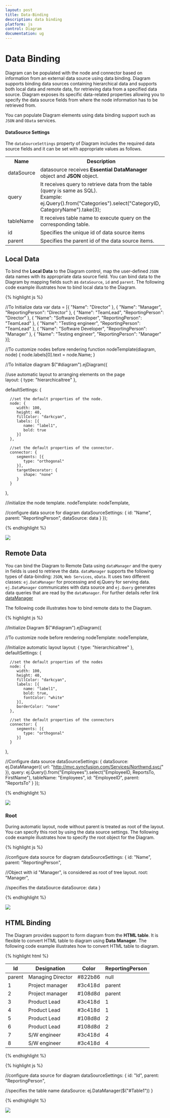 ```yaml
---
layout: post
title: Data-Binding
description: data binding
platform: js
control: Diagram
documentation: ug
---
```


# Data Binding

Diagram can be populated with the node and connector based on information from an external data source using data binding. Diagram supports binding data sources containing hierarchical data and supports both local data and remote data, for retrieving data from a specified data source. Diagram exposes its specific data-related properties allowing you to specify the data source fields from where the node information has to be retrieved from.

You can populate Diagram elements using data binding support such as `JSON` and `OData` services.

#### DataSource Settings

The `dataSourceSettings` property of Diagram includes the required data source fields and it can be set with appropriate values as follows.

<table>
<tr>
<th>
Name</th><th>
Description</th></tr>
<tr>
<td>
dataSource</td><td>
datasource receives <b>Essential DataManager</b> object and <b>JSON</b> object.</td></tr>
<tr>
<td>
query</td><td>
It receives query to retrieve data from the table (query is same as SQL).<br/>
Example: ej.Query().from("Categories").select("CategoryID, CategoryName").take(3);</td></tr>
<tr>
<td>
tableName</td><td>
It receives table name to execute query on the corresponding table.</td></tr>
<tr>
<td>
id</td><td>
Specifies the unique id of data source items</td></tr>
<tr>
<td>
parent</td><td>
Specifies the parent id of the data source items.</td></tr>
</table>


## Local Data

To bind the **Local Data** to the Diagram control, map the user-defined `JSON` data names with its appropriate data source field. You can bind data to the Diagram by mapping fields such as `dataSource`, `id` and `parent`. The following code example illustrates how to bind local data to the Diagram.

{% highlight js %}

//To Initialize data
var data = [{
   "Name": "Director"
}, {
   "Name": "Manager",
   "ReportingPerson": "Director"
}, {
   "Name": "TeamLead",
   "ReportingPerson": "Director"
}, {
   "Name": "Software Developer",
   "ReportingPerson": "TeamLead"
}, {
   "Name": "Testing engineer",
   "ReportingPerson": "TeamLead"
}, {
   "Name": "Software Developer",
   "ReportingPerson": "Manager"
}, {
   "Name": "Testing engineer",
   "ReportingPerson": "Manager"
}];

//To customize nodes before rendering
function nodeTemplate(diagram, node) {
   node.labels[0].text = node.Name;
}

//To Initialize diagram
$("#diagram").ejDiagram({

   //use automatic layout to arranging elements on the page        
   layout: {
      type: "hierarchicaltree"
   },
   
   defaultSettings: {
   
      //set the default properties of the node.
      node: {
         width: 100,
         height: 40,
         fillColor: "darkcyan",
         labels: [{
            name: "label1",
            bold: true
         }]
      },
      
      //set the default properties of the connector.         
      connector: {
         segments: [{
            type: "orthogonal"
         }],
         targetDecorator: {
            shape: "none"
         }
      }
   },
   
   //initialize the node template.
   nodeTemplate: nodeTemplate,
   
   //configure data source for diagram
   dataSourceSettings: {
      id: "Name",
      parent: "ReportingPerson",
      dataSource: data 
   }
});         

{% endhighlight %}

![]("/js/Diagram/Data-Binding_images/Data-Binding_img1.png") 

## Remote Data

You can bind the Diagram to Remote Data using `dataManager` and the query in fields is used to retrieve the data. `dataManager` supports the following types of data-binding: `JSON`, `Web Services`, `oData`. It uses two different classes: `ej.DataManager` for processing and ej.Query for serving data. `ej.DataManager` communicates with data source and `ej.Query` generates data queries that are read by the `dataManager`. For further details refer link [dataManager](/js/datamanager/getting-started#create-your-datamanager-in-javascript)

The following code illustrates how to bind remote data to the Diagram.

{% highlight js %}

//Initialize Diagram
$("#diagram").ejDiagram({

   //To customize node before rendering
   nodeTemplate: nodeTemplate,

   //Initialize automatic layout
   layout: {
      type: "hierarchicaltree"
   },
   defaultSettings: {
   
      //set the default properties of the nodes
      node: {
         width: 100,
         height: 40,
         fillColor: "darkcyan",
         labels: [{
            name: "label1",
            bold: true,
            fontColor: "white"
         }],
         borderColor: "none"
      },

      //set the default properties of the connectors
      connector: {
         segments: [{
            type: "orthogonal"
         }]
      }
   },

   //Configure data source
   dataSourceSettings: {
      dataSource: ej.DataManager({
         url: "http://mvc.syncfusion.com/Services/Northwnd.svc/"
      }),
      query: ej.Query().from("Employees").select("EmployeeID, ReportsTo, FirstName"),
      tableName: "Employees",
      id: "EmployeeID",
      parent: "ReportsTo"
   }
});

{% endhighlight %}

![]("/js/Diagram/Data-Binding_images/Data-Binding_img2.png") 

### Root

During automatic layout, node without parent is treated as root of the layout. You can specify this root by using the data source settings. The following code example illustrates how to specify the root object for the Diagram.

{% highlight js %}

//configure data source for diagram
dataSourceSettings: {
   id: "Name",
   parent: "ReportingPerson",

   //Object with id "Manager", is considered as root of tree layout.
   root: "Manager",

   //specifies the dataSource
   dataSource: data
}

{% endhighlight %}

![]("/js/Diagram/Data-Binding_images/Data-Binding_img3.png") 

## HTML Binding

The Diagram provides support to form diagram from the **HTML table**. It is flexible to convert HTML table to diagram using **Data Manager**. The following code example illustrates how to convert HTML table to diagram.

{% highlight html %}

<!-- HTML Table -->
<table id="Table1">
     <thead>
         <tr>
             <th>Id</th>
             <th>Designation</th>
             <th>Color</th>
             <th>ReportingPerson</th>
         </tr>
     </thead>
     <tbody>
         <tr>
             <td>parent</td>                
             <td>Managing Director</td>
             <td>#822b86</td>
             <td>null</td>
         </tr>
         <tr>
             <td>1</td>
             <td>Project manager</td>
             <td>#3c418d</td>
             <td>parent</td>
         </tr>
         <tr>
             <td>2</td>
             <td>Project manager</td>
             <td>#108d8d</td>
             <td>parent</td>
         </tr>
          <tr>
             <td>3</td>
             <td>Product Lead</td>
             <td>#3c418d</td>
             <td>1</td>
         </tr>
         <tr>
             <td>4</td>
             <td>Product Lead</td>
             <td>#3c418d</td>
             <td>1</td>
         </tr>
         <tr>
             <td>5</td>
             <td>Product Lead</td>
             <td>#108d8d</td>
             <td>2</td>
         </tr>
         <tr>
             <td>6</td>
             <td>Product Lead</td>
             <td>#108d8d</td>
             <td>2</td>
         </tr>
         <tr>
             <td>7</td>
             <td>S/W engineer</td>
             <td>#3c418d</td>
             <td>4</td>
         </tr>
         <tr>
             <td>8</td>
             <td>S/W engineer</td>
             <td>#3c418d</td>
             <td>4</td>
         </tr>
     </tbody>
</table>
{% endhighlight %}

{% highlight js %}

//configure data source for diagram	
dataSourceSettings: {
   id: "Id",
   parent: "ReportingPerson",
   
   //specifies the table name 
   dataSource: ej.DataManager($("#Table1"))
}

{% endhighlight %}

![]("/js/Diagram/Data-Binding_images/Data-Binding_img4.png") 